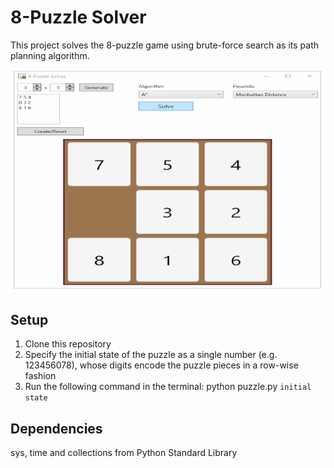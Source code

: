 # 8-Puzzle Solver         			             
This project solves the 8-puzzle game using brute-force search as its path planning algorithm.
<p align="center">
  <img src="https://github.com/dahhmani/8-Puzzle-Solver/blob/master/Demo/8puzzle.gif?raw=true">
</p>

## Setup
1. Clone this repository
2. Specify the initial state of the puzzle as a single number (e.g. 123456078), whose digits encode the puzzle pieces in a row-wise fashion
3. Run the following command in the terminal: python puzzle.py ```initial state```
 
## Dependencies
sys, time and collections from Python Standard Library
